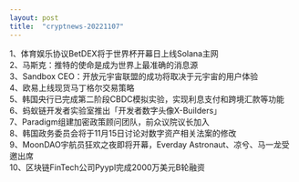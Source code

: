 ```yaml
---
layout: post
title:  "cryptnews-20221107"
---
```

1、体育娱乐协议BetDEX将于世界杯开幕日上线Solana主网  
2、马斯克：推特的使命是成为世界上最准确的消息源  
3、Sandbox CEO：开放元宇宙联盟的成功将取决于元宇宙的用户体验  
4、欧易上线现货马丁格尔交易策略  
5、韩国央行已完成第二阶段CBDC模拟实验，实现利息支付和跨境汇款等功能  
6、蚂蚁链开发者实验室推出「开发者数字头像X-Builders」  
7、Paradigm组建加密政策顾问团队，前众议院议长加入  
8、韩国政务委员会将于11月15日讨论对数字资产相关法案的修改  
9、MoonDAO宇航员狂欢之夜即将开幕，Everday Astronaut、凉兮、马一龙受邀出席  
10、区块链FinTech公司Pyypl完成2000万美元B轮融资  
